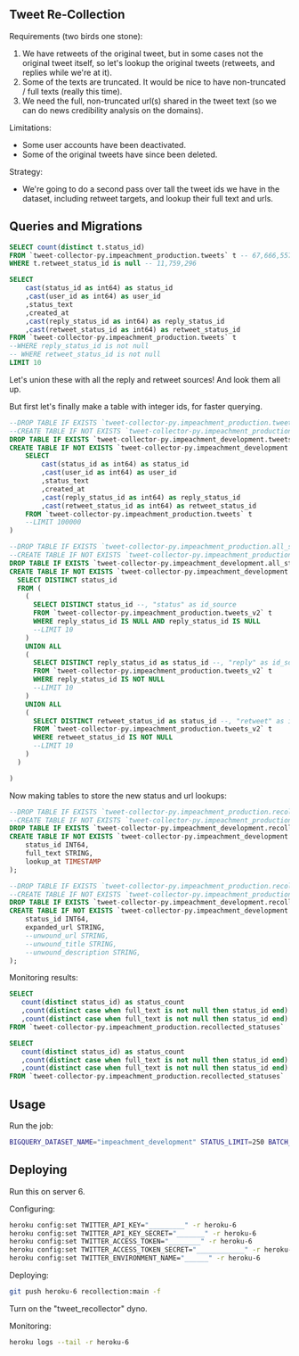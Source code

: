 ## Tweet Re-Collection

Requirements (two birds one stone):

  1. We have retweets of the original tweet, but in some cases not the original tweet itself, so let's lookup the original tweets (retweets, and replies while we're at it).
  2. Some of the texts are truncated. It would be nice to have non-truncated / full texts (really this time).
  3. We need the full, non-truncated url(s) shared in the tweet text (so we can do news credibility analysis on the domains).

Limitations:
  + Some user accounts have been deactivated.
  + Some of the original tweets have since been deleted.

Strategy:
  + We're going to do a second pass over tall the tweet ids we have in the dataset, including retweet targets, and lookup their full text and urls.

## Queries and Migrations

```sql
SELECT count(distinct t.status_id)
FROM `tweet-collector-py.impeachment_production.tweets` t -- 67,666,557
WHERE t.retweet_status_id is null -- 11,759,296
```


```sql
SELECT
    cast(status_id as int64) as status_id
    ,cast(user_id as int64) as user_id
    ,status_text
    ,created_at
    ,cast(reply_status_id as int64) as reply_status_id
    ,cast(retweet_status_id as int64) as retweet_status_id
FROM `tweet-collector-py.impeachment_production.tweets` t
--WHERE reply_status_id is not null
-- WHERE retweet_status_id is not null
LIMIT 10
```

Let's union these with all the reply and retweet sources! And look them all up.

But first let's finally make a table with integer ids, for faster querying.

```sql
--DROP TABLE IF EXISTS `tweet-collector-py.impeachment_production.tweets_v2`;
--CREATE TABLE IF NOT EXISTS `tweet-collector-py.impeachment_production.tweets_v2` as (
DROP TABLE IF EXISTS `tweet-collector-py.impeachment_development.tweets_v2`;
CREATE TABLE IF NOT EXISTS `tweet-collector-py.impeachment_development.tweets_v2` as (
    SELECT
        cast(status_id as int64) as status_id
        ,cast(user_id as int64) as user_id
        ,status_text
        ,created_at
        ,cast(reply_status_id as int64) as reply_status_id
        ,cast(retweet_status_id as int64) as retweet_status_id
    FROM `tweet-collector-py.impeachment_production.tweets` t
    --LIMIT 100000
)
```

```sql
--DROP TABLE IF EXISTS `tweet-collector-py.impeachment_production.all_status_ids`;
--CREATE TABLE IF NOT EXISTS `tweet-collector-py.impeachment_production.all_status_ids` as (
DROP TABLE IF EXISTS `tweet-collector-py.impeachment_development.all_status_ids`;
CREATE TABLE IF NOT EXISTS `tweet-collector-py.impeachment_development.all_status_ids` as (
  SELECT DISTINCT status_id
  FROM (
    (
      SELECT DISTINCT status_id --, "status" as id_source
      FROM `tweet-collector-py.impeachment_production.tweets_v2` t
      WHERE reply_status_id IS NULL AND reply_status_id IS NULL
      --LIMIT 10
    )
    UNION ALL
    (
      SELECT DISTINCT reply_status_id as status_id --, "reply" as id_source
      FROM `tweet-collector-py.impeachment_production.tweets_v2` t
      WHERE reply_status_id IS NOT NULL
      --LIMIT 10
    )
    UNION ALL
    (
      SELECT DISTINCT retweet_status_id as status_id --, "retweet" as id_source
      FROM `tweet-collector-py.impeachment_production.tweets_v2` t
      WHERE retweet_status_id IS NOT NULL
      --LIMIT 10
    )
  )

)
```


Now making tables to store the new status and url lookups:

```sql
--DROP TABLE IF EXISTS `tweet-collector-py.impeachment_production.recollected_statuses`;
--CREATE TABLE IF NOT EXISTS `tweet-collector-py.impeachment_production.recollected_statuses` (
DROP TABLE IF EXISTS `tweet-collector-py.impeachment_development.recollected_statuses`;
CREATE TABLE IF NOT EXISTS `tweet-collector-py.impeachment_development.recollected_statuses` (
    status_id INT64,
    full_text STRING,
    lookup_at TIMESTAMP
);

--DROP TABLE IF EXISTS `tweet-collector-py.impeachment_production.recollected_status_urls`;
--CREATE TABLE IF NOT EXISTS `tweet-collector-py.impeachment_production.recollected_status_urls` (
DROP TABLE IF EXISTS `tweet-collector-py.impeachment_development.recollected_status_urls`;
CREATE TABLE IF NOT EXISTS `tweet-collector-py.impeachment_development.recollected_status_urls` (
    status_id INT64,
    expanded_url STRING,
    --unwound_url STRING,
    --unwound_title STRING,
    --unwound_description STRING,
);
```


Monitoring results:

```sql
SELECT
   count(distinct status_id) as status_count
   ,count(distinct case when full_text is not null then status_id end) as success_count
   ,count(distinct case when full_text is not null then status_id end) / count(distinct status_id) as success_pct
FROM `tweet-collector-py.impeachment_production.recollected_statuses`
```

```sql
SELECT
   count(distinct status_id) as status_count
   ,count(distinct case when full_text is not null then status_id end) as success_count
   ,count(distinct case when full_text is not null then status_id end) / count(distinct status_id) as success_pct
FROM `tweet-collector-py.impeachment_production.recollected_statuses`
```


## Usage

Run the job:

```sh
BIGQUERY_DATASET_NAME="impeachment_development" STATUS_LIMIT=250 BATCH_SIZE=100 python -m app.tweet_recollection.collector
```

## Deploying

Run this on server 6.

Configuring:

```sh
heroku config:set TWITTER_API_KEY="_________" -r heroku-6
heroku config:set TWITTER_API_KEY_SECRET="_______" -r heroku-6
heroku config:set TWITTER_ACCESS_TOKEN="________" -r heroku-6
heroku config:set TWITTER_ACCESS_TOKEN_SECRET="____________" -r heroku-6
heroku config:set TWITTER_ENVIRONMENT_NAME="______" -r heroku-6
```

Deploying:

```sh
git push heroku-6 recollection:main -f
```

Turn on the "tweet_recollector" dyno.

Monitoring:

```sh
heroku logs --tail -r heroku-6
```
